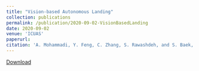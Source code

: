 ```yaml
---
title: "Vision-based Autonomous Landing"
collection: publications
permalink: /publication/2020-09-02-VisionBasedLanding
date: 2020-09-02
venue: 'ICUAS'
paperurl:
citation: 'A. Mohammadi, Y. Feng, C. Zhang, S. Rawashdeh, and S. Baek, &quot;Vision-based autonomous landing using an MPC-controlled micro UAV on a moving platform,&quot; <i>International Conference on Unmanned Aircraft Systems</i>, Athens, Greece, Sep 2020.'
---
```


<a href='https://stanbaek.github.io/files/Autonomous_Landing_2020.pdf'>Download</a>

<!--Recommended citation: A. Mohammadi, Y. Feng, C. Zhang, S. Rawashdeh, and S. Baek, "Vision-based autonomous landing using an MPC-controlled micro UAV on a moving platform," <i>International Conference on Unmanned Aircraft Systems (ICUAS)</i>, Athens, Greece, Sep 2020.-->
